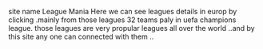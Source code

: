 site name League Mania
Here we can see leagues details  in europ by clicking  .mainly from those leagues 32 teams paly in uefa champions league.
those leagues are very propular leagues all over the world ..and by this site any one can connected with them  ..